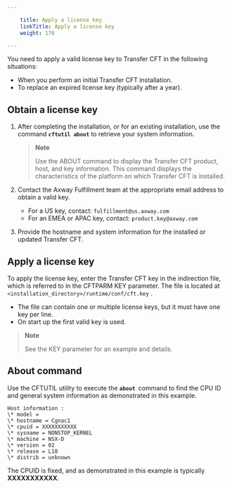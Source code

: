 ```yaml
---

    title: Apply a license key
    linkTitle: Apply a license key
    weight: 170

---
```

You need to apply a valid license key to Transfer CFT in the following situations:

- When you perform an initial Transfer CFT installation.
- To replace an expired license key (typically after a year).

## Obtain a license key

1. After completing the installation, or for an existing installation, use the command <span class="code" style="font-weight: bold;">**`cftutil about`**</span> to retrieve your system information.

    > **Note**
    >
    > Use the ABOUT command to display
    > the Transfer CFT product, host, and key information. This command displays the characteristics of the platform
    > on which Transfer CFT is installed.

1. Contact the Axway Fulfillment team at the appropriate email address to obtain a valid key.
    -   For a US key, contact: <span class="code">`fulfillment@us.axway.com`</span>
    -   For an EMEA or APAC key, contact: <span class="code">`product.key@axway.com`</span>

1. Provide the hostname and system information for the installed or updated Transfer CFT.

## Apply a license key

To apply the license key, enter the Transfer CFT key in the indirection file, which is referred to in the CFTPARM KEY parameter. The file is located at <span class="code">`<installation_directory>/runtime/conf/cft.key`</span> .

- The file can contain one or multiple license keys, but it must have one key per line.
- On start up the first valid key is used.

> **Note**
>
> See the KEY parameter for an example and details.

## About command

Use the CFTUTIL utility to execute the <span class="code" style="font-weight: bold;">**`about `**</span>command to find the CPU ID and general system information as demonstrated in this example.

```
Host information :
\* model =
\* hostname = Cgnac1
\* cpuid = XXXXXXXXXXX
\* sysname = NONSTOP_KERNEL
\* machine = NSX-D
\* version = 02
\* release = L18
\* distrib = unknown
```

The CPUID is fixed, and as demonstrated in this example is typically <span class="bold_in_para"> ****XXXXXXXXXXX****</span>.
